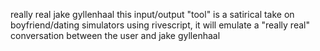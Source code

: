 really real jake gyllenhaal
    this input/output "tool" is a satirical take on boyfriend/dating simulators
    using rivescript, it will emulate a "really real" conversation between the user and jake gyllenhaal
   
    